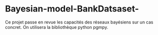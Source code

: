 # Bayesian-model-BankDatsaset-
Ce projet passe en revue les capacités des réseaux bayésiens sur un cas concret. On utilisera la bibliothèque python pgmpy.
